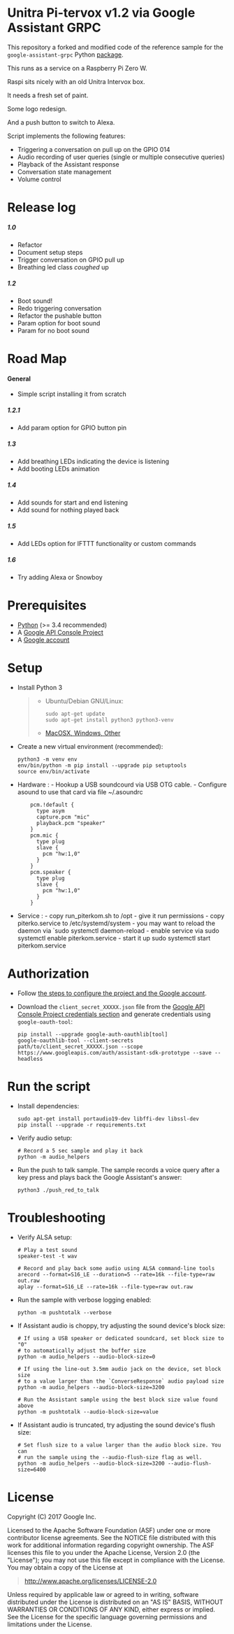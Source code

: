 Unitra Pi-tervox v1.2 via Google Assistant GRPC
================================================

This repository a forked and modified code of the reference sample for
the `google-assistant-grpc` Python
[package](https://pypi.python.org/pypi/google-assistant-grpc).

This runs as a service on a Raspberry Pi Zero W.

Raspi sits nicely with an old Unitra Intervox box.

It needs a fresh set of paint.

Some logo redesign.

And a push button to switch to Alexa.

Script implements the following features:

-   Triggering a conversation on pull up on the GPIO 014
-   Audio recording of user queries (single or multiple consecutive
    queries)
-   Playback of the Assistant response
-   Conversation state management
-   Volume control

Release log
=======

##### 1.0
- Refactor
- Document setup steps
- Trigger conversation on GPIO pull up
- Breathing led class *coughed* up

##### 1.2
- Boot sound!
- Redo triggering conversation
- Refactor the pushable button
- Param option for boot sound
- Param for no boot sound

Road Map
======

#### General
- Simple script installing it from scratch

##### 1.2.1
- Add param option for GPIO button pin

##### 1.3
- Add breathing LEDs indicating the device is listening
- Add booting LEDs animation

##### 1.4
- Add sounds for start and end listening
- Add sound for nothing played back

##### 1.5
- Add LEDs option for IFTTT functionality or custom commands

##### 1.6
- Try adding Alexa or Snowboy


Prerequisites
=============

-   [Python](https://www.python.org/) (\>= 3.4 recommended)
-   A [Google API Console
    Project](https://console.developers.google.com)
-   A [Google account](https://myaccount.google.com/)

Setup
=====

-   Install Python 3

    > -   Ubuntu/Debian GNU/Linux:
    >
    >         sudo apt-get update
    >         sudo apt-get install python3 python3-venv
    >
    > -   [MacOSX, Windows, Other](https://www.python.org/downloads/)

-   Create a new virtual environment (recommended):

        python3 -m venv env
        env/bin/python -m pip install --upgrade pip setuptools
        source env/bin/activate

-   Hardware
    :   -   Hookup a USB soundcourd via USB OTG cable.
        -   Configure asound to use that card via file \~/.asoundrc

            
            pcm.!default {
              type asym
              capture.pcm "mic"
              playback.pcm "speaker"
            }
            pcm.mic {
              type plug
              slave {
                pcm "hw:1,0"
              }
            }
            pcm.speaker {
              type plug
              slave {
                pcm "hw:1,0"
              }
            }
            

-   Service
    :   -   copy run\_piterkom.sh to /opt
        -   give it run permissions
        -   copy piterko.service to /etc/systemd/system
        -   you may want to reload the daemon via \`sudo systemctl
            daemon-reload
        -   enable service via sudo systemctl enable piterkom.service
        -   start it up sudo systemctl start piterkom.service

Authorization
=============

-   Follow [the steps to configure the project and the Google
    account](https://developers.google.com/assistant/sdk/prototype/getting-started-other-platforms/config-dev-project-and-account).
-   Download the `client_secret_XXXXX.json` file from the [Google API
    Console Project credentials
    section](https://console.developers.google.com/apis/credentials) and
    generate credentials using `google-oauth-tool`:

        pip install --upgrade google-auth-oauthlib[tool]
        google-oauthlib-tool --client-secrets path/to/client_secret_XXXXX.json --scope https://www.googleapis.com/auth/assistant-sdk-prototype --save --headless

Run the script
==============

-   Install dependencies:

        sudo apt-get install portaudio19-dev libffi-dev libssl-dev
        pip install --upgrade -r requirements.txt

-   Verify audio setup:

        # Record a 5 sec sample and play it back
        python -m audio_helpers

-   Run the push to talk sample. The sample records a voice query after
    a key press and plays back the Google Assistant's answer:

        python3 ./push_red_to_talk


Troubleshooting
===============

-   Verify ALSA setup:

        # Play a test sound
        speaker-test -t wav

        # Record and play back some audio using ALSA command-line tools
        arecord --format=S16_LE --duration=5 --rate=16k --file-type=raw out.raw
        aplay --format=S16_LE --rate=16k --file-type=raw out.raw

-   Run the sample with verbose logging enabled:

        python -m pushtotalk --verbose

-   If Assistant audio is choppy, try adjusting the sound device's block
    size:

        # If using a USB speaker or dedicated soundcard, set block size to "0"
        # to automatically adjust the buffer size
        python -m audio_helpers --audio-block-size=0

        # If using the line-out 3.5mm audio jack on the device, set block size
        # to a value larger than the `ConverseResponse` audio payload size
        python -m audio_helpers --audio-block-size=3200

        # Run the Assistant sample using the best block size value found above
        python -m pushtotalk --audio-block-size=value

-   If Assistant audio is truncated, try adjusting the sound device's
    flush size:

        # Set flush size to a value larger than the audio block size. You can
        # run the sample using the --audio-flush-size flag as well.
        python -m audio_helpers --audio-block-size=3200 --audio-flush-size=6400

License
=======

Copyright (C) 2017 Google Inc.

Licensed to the Apache Software Foundation (ASF) under one or more
contributor license agreements. See the NOTICE file distributed with
this work for additional information regarding copyright ownership. The
ASF licenses this file to you under the Apache License, Version 2.0 (the
"License"); you may not use this file except in compliance with the
License. You may obtain a copy of the License at

> <http://www.apache.org/licenses/LICENSE-2.0>

Unless required by applicable law or agreed to in writing, software
distributed under the License is distributed on an "AS IS" BASIS,
WITHOUT WARRANTIES OR CONDITIONS OF ANY KIND, either express or implied.
See the License for the specific language governing permissions and
limitations under the License.
